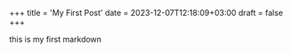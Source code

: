 +++
title = 'My First Post'
date = 2023-12-07T12:18:09+03:00
draft = false
+++

this is my first markdown